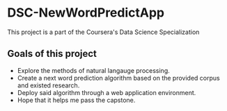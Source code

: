 # DSC-NewWordPredictApp
This project is a part of the Coursera's Data Science Specialization

## Goals of this project
- Explore the methods of natural langauge processing.
- Create a next word prediction algorithm based on the provided corpus and existed research.
- Deploy said algorithm through a web application environment.
- Hope that it helps me pass the capstone.
